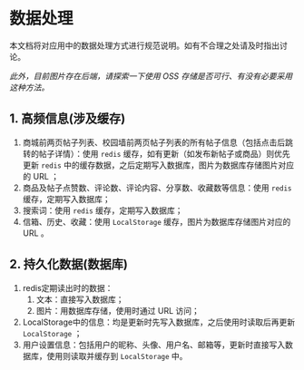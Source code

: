 # 数据处理

本文档将对应用中的数据处理方式进行规范说明。如有不合理之处请及时指出讨论。

*此外，目前图片存在后端，请探索一下使用 OSS 存储是否可行、有没有必要采用这种方法。*

## 1. 高频信息(涉及缓存)

1. 商城前两页帖子列表、校园墙前两页帖子列表的所有帖子信息（包括点击后跳转的帖子详情）：使用 `redis` 缓存，如有更新（如发布新帖子或商品）则优先更新 `redis` 中的缓存数据，之后定期写入数据库，图片为数据库存储图片对应的 URL ；
2. 商品及帖子点赞数、评论数、评论内容、分享数、收藏数等信息：使用 `redis` 缓存，定期写入数据库；
3. 搜索词：使用 `redis` 缓存，定期写入数据库；
4. 信箱、历史、收藏：使用 `LocalStorage` 缓存，图片为数据库存储图片对应的 URL 。

## 2. 持久化数据(数据库)

1. redis定期读出时的数据：
    1. 文本：直接写入数据库；
    2. 图片：用数据库存储，使用时通过 URL 访问；
2. LocalStorage中的信息：均是更新时先写入数据库，之后使用时读取后再更新 `LocalStorage` ；
3. 用户设置信息：包括用户的昵称、头像、用户名、邮箱等，更新时直接写入数据库，使用则读取并缓存到 `LocalStorage` 中。
